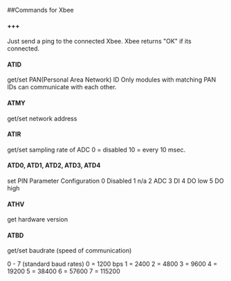 ##Commands for Xbee

#### +++
Just send a ping to the connected Xbee. Xbee returns "OK" if its connected.

#### ATID
get/set PAN(Personal Area Network) ID
Only modules with matching PAN IDs can communicate with each other.

#### ATMY
get/set network address

#### ATIR
get/set sampling rate of ADC
0 = disabled
10 = every 10 msec.

#### ATD0, ATD1, ATD2, ATD3, ATD4
set PIN
Parameter Configuration
0 Disabled
1 n/a
2 ADC
3 DI
4 DO low
5 DO high

#### ATHV
get hardware version

#### ATBD
get/set baudrate (speed of communication)

0 - 7 (standard baud rates)
0 = 1200 bps
1 = 2400
2 = 4800
3 = 9600
4 = 19200
5 = 38400
6 = 57600
7 = 115200

